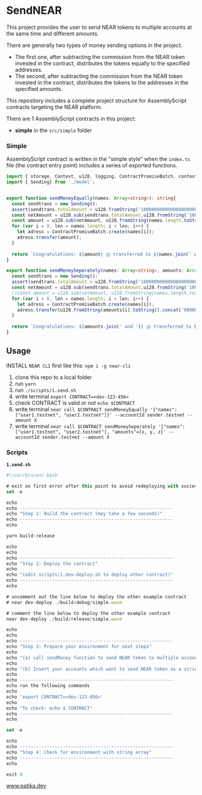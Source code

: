 # SendNEAR

This project provides the user to send NEAR tokens to multiple accounts at the same time and different amounts.

There are generally two types of money sending options in the project. 
- The first one, after subtracting the commission from the NEAR token invested in the contract, distributes the tokens equally to the specified addresses. 
- The second, after subtracting the commission from the NEAR token invested in the contract, distributes the tokens to the addresses in the specified amounts.

This repository includes a complete project structure for AssemblyScript contracts targeting the NEAR platform.

There are 1 AssemblyScript contracts in this project:

- **simple** in the `src/simple` folder

### Simple

AssemblyScript contract is written in the "simple style" when the `index.ts` file (the contract entry point) includes a series of exported functions.


```ts
import { storage, Context, u128, logging, ContractPromiseBatch, context} from "near-sdk-as"
import { Sending} from './model';


export function sendMoneyEqually(names: Array<string>): string{
  const sendtrans = new Sending();
  assert(sendtrans.totalAmount > u128.fromString('1000000000000000000000000'), 'Please deposit at least 1 NEAR to create a game');
  const netAmount = u128.sub(sendtrans.totalAmount,u128.fromString('1000000000000000000000000'));
  const amount = u128.sub(netAmount, u128.fromString(names.length.toString().concat('000000000000000000000000')));
  for (var i = 0, len = names.length; i < len; i++) {
    let adress = ContractPromiseBatch.create(names[i]);
    adress.transfer(amount);
  }
  
  return `Congratulations: ${amount} Ⓝ transferred to ${names.join(' and ')}`;
}

export function sendMoneySeperately(names: Array<string>, amounts: Array<i32>): string{
  const sendtrans = new Sending();
  assert(sendtrans.totalAmount > u128.fromString('1000000000000000000000000'), 'Please deposit at least 1 NEAR to create a game');
  const netAmount = u128.sub(sendtrans.totalAmount,u128.fromString('1000000000000000000000000'));
  //const amount = u128.sub(netAmount, u128.fromString(names.length.toString().concat('000000000000000000000000')));
  for (var i = 0, len = names.length; i < len; i++) {
    let adress = ContractPromiseBatch.create(names[i]);
    adress.transfer(u128.fromString(amounts[i].toString().concat('000000000000000000000000')));
  }
  
  return `Congratulations: ${amounts.join(' and ')} Ⓝ transferred to ${names.join(' and ')}`;
}
```


## Usage

INSTALL `NEAR CLI` first like this: `npm i -g near-cli`

1. clone this repo to a local folder
2. run `yarn`
3. run `./scripts/1.send.sh`
4. write terminal `export CONTRACT=<dev-123-456>` 
5. check CONTRACT is valid or not `echo $CONTRACT` 
6. write terminal `near call $CONTRACT sendMoneyEqually '{"names": ["user1.testnet", "user2.testnet"]}' --accountId sender.testnet --amount X` 
7. write terminal `near call $CONTRACT sendMoneySeperately '{"names": ["user1.testnet", "user2.testnet"], "amounts"=[x, y, z}' --accountId sender.testnet --amount X`


### Scripts

**`1.send.sh`**
```ts
#!/usr/bin/env bash

# exit on first error after this point to avoid redeploying with successful build
set -e

echo
echo ---------------------------------------------------------
echo "Step 1: Build the contract (may take a few seconds)"
echo ---------------------------------------------------------
echo

yarn build:release

echo
echo
echo ---------------------------------------------------------
echo "Step 2: Deploy the contract"
echo
echo "(edit scripts/1.dev-deploy.sh to deploy other contract)"
echo ---------------------------------------------------------
echo

# uncomment out the line below to deploy the other example contract
# near dev-deploy ./build/debug/simple.wasm

# comment the line below to deploy the other example contract
near dev-deploy ./build/release/simple.wasm

echo
echo
echo ---------------------------------------------------------
echo "Step 3: Prepare your environment for next steps"
echo
echo "(a) call sendMoney function to send NEAR token to multiple account at the same time"
echo
echo "(b) Insert your accounts which want to send NEAR token as a string array"
echo
echo ---------------------------------------------------------
echo run the following commands
echo
echo 'export CONTRACT=<dev-123-456>'
echo
echo "To check: echo $ CONTRACT"
echo ---------------------------------------------------------
echo

set -e

echo
echo ---------------------------------------------------------
echo "Step 4: Check for environment with string array"
echo ---------------------------------------------------------
echo

exit 0

```

www.patika.dev
